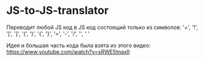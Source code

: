 # JS-to-JS-translator
Переводит любой JS код в JS код состоящий только из символов: '+', '!', '[', ']', '(', ')', '{', '}', '=', '-', '/', '\', ' '

Идея и большая часть кода была взята из этого видео: https://www.youtube.com/watch?v=sRWE5tnaxlI
